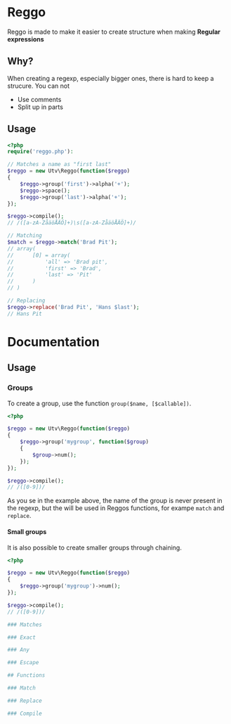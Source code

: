 # Reggo
Reggo is made to make it easier to create structure when making **Regular expressions**

## Why?
When creating a regexp, especially bigger ones, there is hard to keep a strucure. You can not

* Use comments
* Split up in parts

## Usage

```php
<?php
require('reggo.php'):

// Matches a name as "first last"
$reggo = new Utv\Reggo(function($reggo)
{
	$reggo->group('first')->alpha('+');
	$reggo->space();
	$reggo->group('last')->alpha('+');
});

$reggo->compile();
// /([a-zA-ZåäöÅÄÖ]+)\s([a-zA-ZåäöÅÄÖ]+)/

// Matching
$match = $reggo->match('Brad Pit');
// array(
// 		[0] = array(
//			'all' => 'Brad pit',
// 			'first' => 'Brad',
// 			'last' => 'Pit'
//		)
// )

// Replacing
$reggo->replace('Brad Pit', 'Hans $last');
// Hans Pit
```

# Documentation

## Usage

### Groups
To create a group, use the function `group($name, [$callable])`. 

```php
<?php

$reggo = new Utv\Reggo(function($reggo)
{
	$reggo->group('mygroup', function($group)
	{
		$group->num();
	});
});

$reggo->compile();
// /([0-9])/
```
As you se in the example above, the name of the group is never present in the regexp, but the will be used in 
Reggos functions, for exampe `match` and `replace`.

#### Small groups
It is also possible to create smaller groups through chaining. 

```php
<?php

$reggo = new Utv\Reggo(function($reggo)
{
	$reggo->group('mygroup')->num();
});

$reggo->compile();
// /([0-9])/

### Matches

### Exact

### Any

### Escape

## Functions

### Match

### Replace

### Compile
